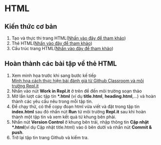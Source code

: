# HTML
## Kiến thức cơ bản
1. Tạo và thực thi trang HTML(<a href="https://ngocminhtran.com/2017/07/07/tao-va-thuc-thi-trang-web-html/">Nhấn vào đây để tham khảo</a>)<br>
2. Thẻ HTML(<a href="https://ngocminhtran.com/2017/07/07/the-html/">Nhấn vào đây để tham khảo</a>)<br>
3. Cấu trúc trang HTML(<a href="https://ngocminhtran.com/2017/07/07/cau-truc-trang-web-html-tinh/">Nhấn vào đây để tham khảo</a>)<br>
## Hoàn thành các bài tập về thẻ HTML
1. Xem minh họa trước khi sang bước kế tiếp<br>
<a href="https://youtu.be/xyQ3un1Q2MI" target="_blank">Minh họa cách thực hiện bài đánh giá từ Github Classroom và môi trường Repl.it</a>
2. Nhấn vào nút <b>Work in Repl.it</b> ở trên để đến môi trường soạn thảo<br>
3. Mở lần lượt các tập tin <b>*.html</b> (ví dụ <b>title.html</b>, <b>heading.html</b>,...) và hoàn thành các yêu cầu nêu trong mỗi tập tin.<br>
4. Để chạy thử, có thể copy đoạn html vừa viết và đặt trong tập tin <b>index.html</b> sau đó nhấn nút <b>Run</b> từ môi trường <b>Repl.it</b> sau khi hoàn thành một tập tin và xem kết quả từ khung bên phải.<br>
5. Nhấn nút <b>Version Control</b> ở khung bên trái, nhập thông tin <b>Cập nhật *.html</b>(ví dụ Cập nhật title.html) vào ô bên dưới và nhấn nút <b>Commit & push</b>.<br>
6. Trở lại tập tin trang Github và kiểm tra.<br>
 
